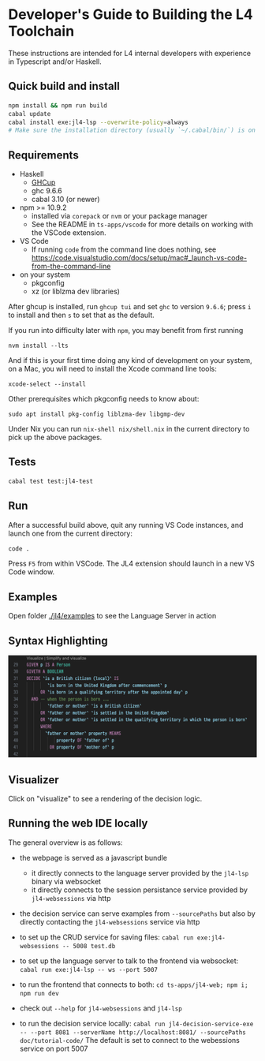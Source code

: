 # Developer's Guide to Building the L4 Toolchain

These instructions are intended for L4 internal developers with experience in Typescript and/or Haskell.

## Quick build and install

```sh
npm install && npm run build
cabal update
cabal install exe:jl4-lsp --overwrite-policy=always
# Make sure the installation directory (usually `~/.cabal/bin/`) is on the `$PATH`
```

## Requirements

- Haskell
  - [GHCup](https://www.haskell.org/ghcup/)
  - ghc 9.6.6
  - cabal 3.10 (or newer)
- npm >= 10.9.2
  - installed via `corepack` or `nvm` or your package manager
  - See the README in `ts-apps/vscode` for more details on working with the VSCode extension.
- VS Code
  - If running `code` from the command line does nothing, see https://code.visualstudio.com/docs/setup/mac#_launch-vs-code-from-the-command-line
- on your system
  - pkgconfig
  - xz (or liblzma dev libraries)

After ghcup is installed, run `ghcup tui` and set `ghc` to version `9.6.6`; press `i` to install and then `s` to set that as the default.

If you run into difficulty later with `npm`, you may benefit from first running

```
nvm install --lts
```

And if this is your first time doing any kind of development on your system, on a Mac, you will need to install the Xcode command line tools:

```
xcode-select --install
```

Other prerequisites which pkgconfig needs to know about:

```
sudo apt install pkg-config liblzma-dev libgmp-dev
```

Under Nix you can run `nix-shell nix/shell.nix` in the current directory to pick up the above packages.

## Tests

```sh
cabal test test:jl4-test
```

## Run

After a successful build above, quit any running VS Code instances, and launch one from the current directory:

```sh
code .
```

Press `F5` from within VSCode. The JL4 extension should launch in a new VS Code window.

## Examples

Open folder [./jl4/examples](./jl4/examples) to see the Language Server in action

## Syntax Highlighting

![Syntax Highlighting Example](./doc/images/doc-screenshot-1.png)

## Visualizer

Click on "visualize" to see a rendering of the decision logic.

## Running the web IDE locally

The general overview is as follows: 

- the webpage is served as a javascript bundle 
  - it directly connects to the language server provided by the `jl4-lsp` binary via websocket
  - it directly connects to the session persistance service provided by `jl4-websessions` via http

- the decision service can serve examples from `--sourcePaths` but also by directly contacting the 
  `jl4-websessions` service via http


- to set up the CRUD service for saving files:
  `cabal run exe:jl4-websessions -- 5008 test.db`
- to set up the language server to talk to the frontend via websocket:
  `cabal run exe:jl4-lsp -- ws --port 5007`
- to run the frontend that connects to both:
  `cd ts-apps/jl4-web; npm i; npm run dev`
- check out `--help` for `jl4-websessions` and `jl4-lsp`
- to run the decision service locally: 
  `cabal run jl4-decision-service-exe -- --port 8081 --serverName http://localhost:8081/ --sourcePaths doc/tutorial-code/`
  The default is set to connect to the webessions service on port 5007
